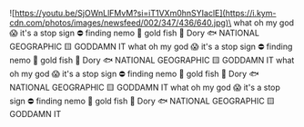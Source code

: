 ![https://youtu.be/SjOWnLlFMvM?si=iT1VXm0hnSYIaclE](https://i.kym-cdn.com/photos/images/newsfeed/002/347/436/640.jpg)\
what oh my god 😱 it's a stop sign ⛔ finding nemo 🐡 gold fish 🐠 Dory 🐟 NATIONAL GEOGRAPHIC 🟨 GODDAMN IT what oh my god 😱 it's a stop sign ⛔ finding nemo 🐡 gold fish 🐠 Dory 🐟 NATIONAL GEOGRAPHIC 🟨 GODDAMN IT what oh my god 😱 it's a stop sign ⛔ finding nemo 🐡 gold fish 🐠 Dory 🐟 NATIONAL GEOGRAPHIC 🟨 GODDAMN IT what oh my god 😱 it's a stop sign ⛔ finding nemo 🐡 gold fish 🐠 Dory 🐟 NATIONAL GEOGRAPHIC 🟨 GODDAMN IT
